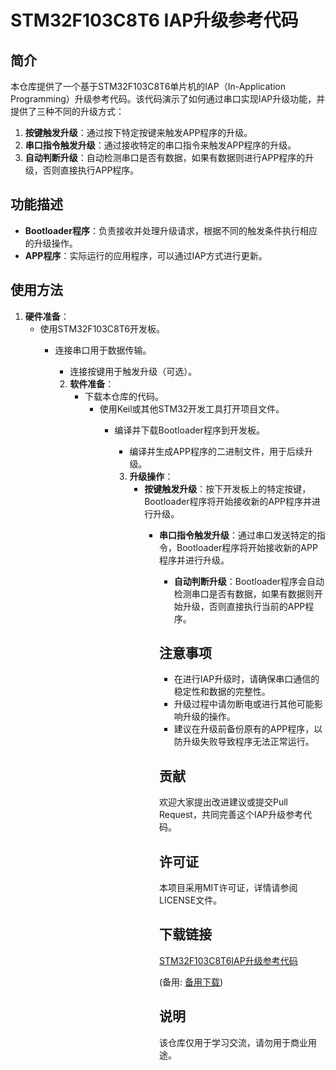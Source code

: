 # STM32F103C8T6 IAP升级参考代码

## 简介

本仓库提供了一个基于STM32F103C8T6单片机的IAP（In-Application Programming）升级参考代码。该代码演示了如何通过串口实现IAP升级功能，并提供了三种不同的升级方式：

1. **按键触发升级**：通过按下特定按键来触发APP程序的升级。
2. **串口指令触发升级**：通过接收特定的串口指令来触发APP程序的升级。
3. **自动判断升级**：自动检测串口是否有数据，如果有数据则进行APP程序的升级，否则直接执行APP程序。

## 功能描述

- **Bootloader程序**：负责接收并处理升级请求，根据不同的触发条件执行相应的升级操作。
- **APP程序**：实际运行的应用程序，可以通过IAP方式进行更新。

## 使用方法

1. **硬件准备**：
   - 使用STM32F103C8T6开发板。
      - 连接串口用于数据传输。
         - 连接按键用于触发升级（可选）。

         2. **软件准备**：
            - 下载本仓库的代码。
               - 使用Keil或其他STM32开发工具打开项目文件。
                  - 编译并下载Bootloader程序到开发板。
                     - 编译并生成APP程序的二进制文件，用于后续升级。

                     3. **升级操作**：
                        - **按键触发升级**：按下开发板上的特定按键，Bootloader程序将开始接收新的APP程序并进行升级。
                           - **串口指令触发升级**：通过串口发送特定的指令，Bootloader程序将开始接收新的APP程序并进行升级。
                              - **自动判断升级**：Bootloader程序会自动检测串口是否有数据，如果有数据则开始升级，否则直接执行当前的APP程序。

                              ## 注意事项

                              - 在进行IAP升级时，请确保串口通信的稳定性和数据的完整性。
                              - 升级过程中请勿断电或进行其他可能影响升级的操作。
                              - 建议在升级前备份原有的APP程序，以防升级失败导致程序无法正常运行。

                              ## 贡献

                              欢迎大家提出改进建议或提交Pull Request，共同完善这个IAP升级参考代码。

                              ## 许可证

                              本项目采用MIT许可证，详情请参阅LICENSE文件。

                              ## 下载链接
                              [STM32F103C8T6IAP升级参考代码](https://pan.quark.cn/s/5566e9d704b5) 

                              (备用: [备用下载](https://pan.baidu.com/s/1XBiYf0jjx7zzGNt4Cf_Iiw?pwd=1234))

                              ## 说明

                              该仓库仅用于学习交流，请勿用于商业用途。
